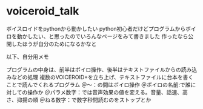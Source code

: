 # voiceroid_talk
ボイスロイドをpythonから動かしたい
python初心者だけどプログラムからボイロを動かしたい、と思ったのでいろんなページをみて書きました
作ったなら公開したほうが自分のためになるかなと

以下、自分用メモ

プログラムの中身は、前半はボイロ操作、後半はテキストファイルからの読み込みなどの処理
複数のVOICEROID+を立ち上げ、テキストファイルに台本を書くことで読んでくれるプログラム
＠～：の間はボイロ操作
＠ボイロの名前:で誰に対しての操作か
＠パラメ数字：では音声効果の値を変える。音量、話速、高さ、抑揚の順
＠ねる数字：で数字秒間読むのをストップとか

